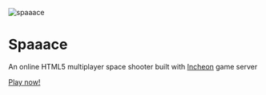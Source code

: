 ![spaaace](https://cloud.githubusercontent.com/assets/3951311/21784604/ffc2d282-d6c4-11e6-97f0-0ada12c4fab7.gif)

# Spaaace
An online HTML5 multiplayer space shooter built with [Incheon](http://incheon.gg) game server

[Play now!](http://spaaace.herokuapp.com)

